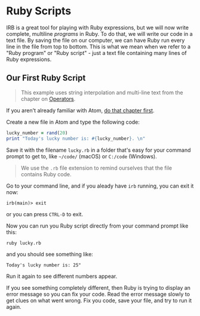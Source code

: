 # Ruby Scripts

IRB is a great tool for playing with Ruby expressions, but we will
now write complete, multiline _programs_ in Ruby.  To do that,
we will write our code in a text file.  By saving the file on
our computer, we can have Ruby run every line in the file from
top to bottom.  This is what we mean when we refer to a
"Ruby program" or "Ruby script" - just a text file containing
many lines of Ruby expressions.

## Our First Ruby Script

> This example uses string interpolation and
multi-line text from the chapter on [Operators](/3-ruby/4-operators).

If you aren't already familiar with Atom,
[do that chapter first](/1-setup/2-orientation/1-text-editor).

Create a new file in Atom and
type the following code:


``` ruby
lucky_number = rand(20)
print "Today's lucky number is: #{lucky_number}. \n"
```



Save it with the filename `lucky.rb` in a folder that's easy for your command
prompt to get to, like `~/code/` (macOS) or `C:/code` (Windows).  

> We use the `.rb` file extension to remind ourselves that the file contains Ruby code.

Go to your command line, and if you aleady have `irb` running, you can
exit it now:

``` irb
irb(main)> exit
```

or you can press `CTRL-D` to exit.

Now you can run you Ruby script directly from your command prompt like this:

```
ruby lucky.rb
```

and you should see something like:

```
Today's lucky number is: 25"
```

Run it again to see different numbers appear.

If you see something completely different, then Ruby is trying to display
an error message so you can fix your code.  Read the error message slowly
to get clues on what went wrong.  Fix you code, save your file, and try to
run it again.
